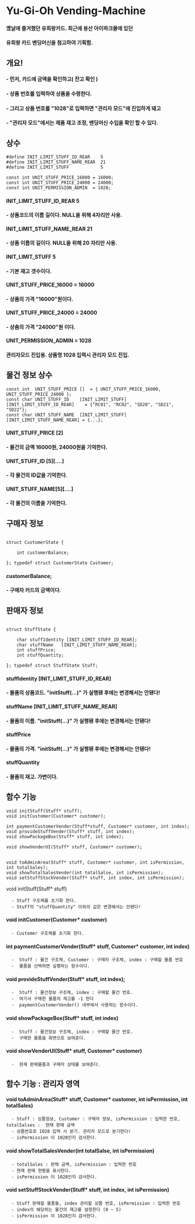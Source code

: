 # Yu-Gi-Oh Vending-Machine

#### 옜날에 즐겨했던 유희왕카드. 최근에 용산 아이파크몰에 있던 
#### 유희왕 카드 밴딩머신을 첨고하여 기획함.

## 개요!
#### - 먼저, 카드에 금액을 확인하고( 잔고 확인 )
#### - 상품 번호를 입력하여 상품을 수령한다.

#### - 그리고 상품 번호를 "1028"로 입력하면 "관리자 모드"애 진입하게 돼고
#### - "관리자 모드"에서는 제품 재고 조정, 밴딩머신 수입을 확인 할 수 있다.

## 상수
```
#define INIT_LIMIT_STUFF_ID_REAR    5
#define INIT_LIMIT_STUFF_NAME_REAR  21
#define INIT_LIMIT_STUFF            5

const int UNIT_STUFF_PRICE_16000 = 16000;
const int UNIT_STUFF_PRICE_24000 = 24000;
const int UNIT_PERMISSION_ADMIN  = 1028;

```

#### INIT_LIMIT_STUFF_ID_REAR    5 
#### -  상품코드의 이름 길이다.  NULL을 위해 4자리만 사용.

#### INIT_LIMIT_STUFF_NAME_REAR  21
#### -  상품 이름의 길이다. NULL을 위해 20 자리만 사용.

#### INIT_LIMIT_STUFF            5
#### -  기본 재고 갯수이다.

#### UNIT_STUFF_PRICE_16000 = 16000
#### -  상품의 가격 "16000"원이다.

#### UNIT_STUFF_PRICE_24000 = 24000
#### -  상춤의 가격 "24000"원 이다.

#### UNIT_PERMISSION_ADMIN  = 1028
#### 관리자모드 진입용. 상품명 1028 입력시 관리자 모드 진입.



## 물건 정보 상수

```
const int  UNIT_STUFF_PRICE []  = { UNIT_STUFF_PRICE_16000, UNIT_STUFF_PRICE_24000 };
const char UNIT_STUFF_ID    [INIT_LIMIT_STUFF][INIT_LIMIT_STUFF_ID_REAR]    = {"RC01", "RC02", "SD20", "SD21", "SD22"};
const char UNIT_STUFF_NAME  [INIT_LIMIT_STUFF] [INIT_LIMIT_STUFF_NAME_REAR] = {...};

```
#### UNIT_STUFF_PRICE [2]
#### -  물건의 금액 16000원, 24000원을 기억한다. 

#### UNIT_STUFF_ID [5][....]
#### -  각 물건의 ID값을 기억한다.

#### UNIT_STUFF_NAME[5][....]
#### -  각 물건의 이름을 기억한다.



## 구매자 정보
```

struct CustomerState {

    int customerBalance;

}; typedef struct CustomerState Customer;

```

#### customerBalance;
#### -  구매자 카드의 금액이다.

## 판매자 정보
```

struct StuffState {

    char stuffIdentity [INIT_LIMIT_STUFF_ID_REAR];
    char stuffName   [INIT_LIMIT_STUFF_NAME_REAR];
    int stuffPrice;
    int stuffQuantity;

}; typedef struct StuffState Stuff;

```

#### stuffIdentity [INIT_LIMIT_STUFF_ID_REAR]
#### -  물품의 상품코드. "initStuff(...)" 가 실행됀 후에는 변경해서는 안됀다!


#### stuffName   [INIT_LIMIT_STUFF_NAME_REAR]
#### -  물품의 이름. "initStuff(...)" 가 실행됀 후에는 변경해서는 안됀다!

#### stuffPrice
#### -  물품의 가격. "initStuff(...)" 가 실행됀 후에는 변경해서는 안됀다!

#### stuffQuantity
#### -  물품의 재고. 가변이다.



## 함수 기능
```
void initStuff(Stuff* stuff);
void initCustomer(Customer* customer);

int paymentCustomerVender(Stuff*stuff, Customer* customer, int index);
void provideStuffVender(Stuff* stuff, int index);
void showPackageBox(Stuff* stuff, int index);

void showVenderUI(Stuff* stuff, Customer* customer);


void toAdminArea(Stuff* stuff, Customer* customer, int isPermission, int totalSales);
void showTotalSalesVender(int totalSalse, int isPermission);
void setStuffStockVender(Stuff* stuff, int index, int isPermission);
```


void initStuff(Stuff* stuff)
```
  - Stuff 구조체를 초기화 한다.
  - Stuff의 "stuffQuantity" 이외의 값은 변경해서는 안됀다!
```


#### void initCustomer(Customer* customer)
```
  - Customer 구조체를 초기화 한다.
```


#### int paymentCustomerVender(Stuff* stuff, Customer* customer, int index)
```  
  -  Stuff : 물건 구조체, Customer : 구매자 구조체, index : 구매할 물품 번호
  -  물품을 선택하면 실행하는 함수이다.
```


#### void provideStuffVender(Stuff* stuff, int index);
```
  -  Stuff : 물건정보 구조체, index : 구매할 물건 번호.
  -  여기서 구매한 물품의 재고를 -1 한다
  -  paymentCustomerVender() 내부에서 사용하는 함수이다.
```

#### void showPackageBox(Stuff* stuff, int index)
```
  -  Stuff : 물건정보 구조체, index : 구매할 물건 번호.
  -  구매한 물품을 화면으로 보여준다.
```


#### void showVenderUI(Stuff* stuff, Customer* customer)
```
  -  현재 판매물품과 구매자 상태롤 보여준다.
```


## 함수 기능 : 관리자 영역

#### void toAdminArea(Stuff* stuff, Customer* customer, int isPermission, int totalSales)
```
  - Stuff : 싱품정보, Customer : 구매자 정보, isPermission : 입력한 번호, totalSalses :  현재 판매 금액
  - 상품번호로 1028 입력 시 분기. 관리자 모드로 분기한다!
  - isPermission 이 1028인지 검사한다.
```

#### void showTotalSalesVender(int totalSalse, int isPermission)
```
  - totalSales : 판매 금액, isPermission : 입력한 번호
  - 현재 판매 현황을 표시한다.
  - isPermission 이 1028인지 검사한다.
```

#### void setStuffStockVender(Stuff* stuff, int index, int isPermission)
```
  - Stuff 판매할 물품들, index 관리할 상품 번호, isPermission : 입력한 번호
  - index의 해당하는 물건의 재고를 설정한다 (0 ~ 5)
  - isPermission 이 1028인지 검사한다.
```


